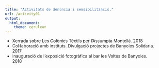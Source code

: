 ```yaml
---
title: "Activitats de denúncia i sensibilització."
url: /activity01
output: 
  html_document: 
    theme: cerulean
---
```


* Xerrada sobre Les Colònies Tèxtils per l’Assumpta Montellà. 2018
* Col·laboració amb instituts. Divulgació projectes de Banyoles Solidaria. 2017
* Inauguració de l’exposició fotogràfica al bar les Voltes de Banyoles. 2018


